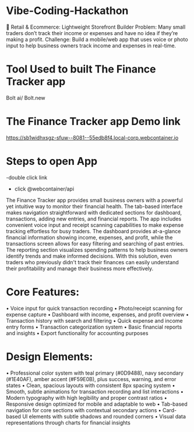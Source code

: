 # Vibe-Coding-Hackathon

🛒 Retail & Ecommerce: Lightweight Storefront Builder
Problem: Many small traders don’t track their income or expenses and have no idea if they’re making a profit.
Challenge: Build a mobile/web app that uses voice or photo input to help business owners track income and expenses in real-time.

# Tool Used to built The Finance Tracker app
Bolt ai/ Bolt.new

# The Finance Tracker app Demo link
https://sb1widhxsgz-sfuw--8081--55edb8f4.local-corp.webcontainer.io

# Steps to open App
-double click link
- click @webcontainer/api


The Finance Tracker app provides small business owners with a powerful yet intuitive way to monitor their financial health. The tab-based interface makes navigation straightforward with dedicated sections for dashboard, transactions, adding new entries, and financial reports.
The app includes convenient voice input and receipt scanning capabilities to make expense tracking effortless for busy traders. The dashboard provides at-a-glance financial information showing income, expenses, and profit, while the transactions screen allows for easy filtering and searching of past entries. The reporting section visualizes spending patterns to help business owners identify trends and make informed decisions.
With this solution, even traders who previously didn't track their finances can easily understand their profitability and manage their business more effectively.

# Core Features:
  •	Voice input for quick transaction recording
  •	Photo/receipt scanning for expense capture
  •	Dashboard with income, expenses, and profit overview
  •	Transaction history with search and filtering
  •	Quick expense and income entry forms
  •	Transaction categorization system
  •	Basic financial reports and insights
  •	Export functionality for accounting purposes
# Design Elements:
  •	Professional color system with teal primary (#0D9488), navy secondary (#1E40AF), amber accent (#F59E0B), plus success, warning, and error states
  •	Clean, spacious layouts with consistent 8px spacing system
  •	Smooth, subtle animations for transaction recording and list interactions
  •	Modern typography with high legibility and proper contrast ratios
  •	Responsive design optimized for mobile and adaptable to web
  •	Tab-based navigation for core sections with contextual secondary actions
  •	Card-based UI elements with subtle shadows and rounded corners
  •	Visual data representations through charts for financial insights

